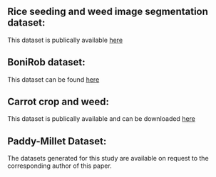 ## Rice seeding and weed image segmentation dataset:
This dataset is publically available [here](https://figshare.com/articles/rice_seedlings_and_weeds/7488830)

## BoniRob dataset:
This dataset can be found [here](http://www.ipb.uni-bonn.de/data/sugarbeets2016/)

## Carrot crop and weed:
This dataset is publically available and can be downloaded [here](https://github.com/cwfid)

## Paddy-Millet Dataset:
The datasets generated for this study are available on request to the corresponding author of this paper.
